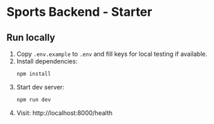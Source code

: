 # Sports Backend - Starter

## Run locally

1. Copy `.env.example` to `.env` and fill keys for local testing if available.
2. Install dependencies:
   ```bash
   npm install
   ```
3. Start dev server:
   ```bash
   npm run dev
   ```
4. Visit: http://localhost:8000/health
